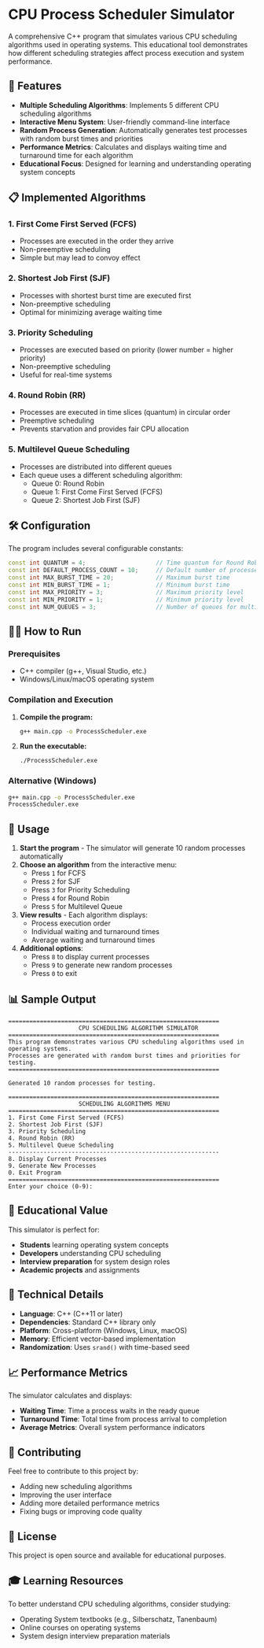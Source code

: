 # CPU Process Scheduler Simulator

A comprehensive C++ program that simulates various CPU scheduling algorithms used in operating systems. This educational tool demonstrates how different scheduling strategies affect process execution and system performance.

## 🚀 Features

- **Multiple Scheduling Algorithms**: Implements 5 different CPU scheduling algorithms
- **Interactive Menu System**: User-friendly command-line interface
- **Random Process Generation**: Automatically generates test processes with random burst times and priorities
- **Performance Metrics**: Calculates and displays waiting time and turnaround time for each algorithm
- **Educational Focus**: Designed for learning and understanding operating system concepts

## 📋 Implemented Algorithms

### 1. First Come First Served (FCFS)
- Processes are executed in the order they arrive
- Non-preemptive scheduling
- Simple but may lead to convoy effect

### 2. Shortest Job First (SJF)
- Processes with shortest burst time are executed first
- Non-preemptive scheduling
- Optimal for minimizing average waiting time

### 3. Priority Scheduling
- Processes are executed based on priority (lower number = higher priority)
- Non-preemptive scheduling
- Useful for real-time systems

### 4. Round Robin (RR)
- Processes are executed in time slices (quantum) in circular order
- Preemptive scheduling
- Prevents starvation and provides fair CPU allocation

### 5. Multilevel Queue Scheduling
- Processes are distributed into different queues
- Each queue uses a different scheduling algorithm:
  - Queue 0: Round Robin
  - Queue 1: First Come First Served (FCFS)
  - Queue 2: Shortest Job First (SJF)

## 🛠️ Configuration

The program includes several configurable constants:

```cpp
const int QUANTUM = 4;                    // Time quantum for Round Robin
const int DEFAULT_PROCESS_COUNT = 10;     // Default number of processes
const int MAX_BURST_TIME = 20;            // Maximum burst time
const int MIN_BURST_TIME = 1;             // Minimum burst time
const int MAX_PRIORITY = 3;               // Maximum priority level
const int MIN_PRIORITY = 1;               // Minimum priority level
const int NUM_QUEUES = 3;                 // Number of queues for multilevel
```

## 🏃‍♂️ How to Run

### Prerequisites
- C++ compiler (g++, Visual Studio, etc.)
- Windows/Linux/macOS operating system

### Compilation and Execution

1. **Compile the program:**
   ```bash
   g++ main.cpp -o ProcessScheduler.exe
   ```

2. **Run the executable:**
   ```bash
   ./ProcessScheduler.exe
   ```

### Alternative (Windows)
```cmd
g++ main.cpp -o ProcessScheduler.exe
ProcessScheduler.exe
```

## 📖 Usage

1. **Start the program** - The simulator will generate 10 random processes automatically
2. **Choose an algorithm** from the interactive menu:
   - Press `1` for FCFS
   - Press `2` for SJF
   - Press `3` for Priority Scheduling
   - Press `4` for Round Robin
   - Press `5` for Multilevel Queue
3. **View results** - Each algorithm displays:
   - Process execution order
   - Individual waiting and turnaround times
   - Average waiting and turnaround times
4. **Additional options**:
   - Press `8` to display current processes
   - Press `9` to generate new random processes
   - Press `0` to exit

## 📊 Sample Output

```
============================================================
                    CPU SCHEDULING ALGORITHM SIMULATOR
============================================================
This program demonstrates various CPU scheduling algorithms used in operating systems.
Processes are generated with random burst times and priorities for testing.
============================================================

Generated 10 random processes for testing.

============================================================
                    SCHEDULING ALGORITHMS MENU
============================================================
1. First Come First Served (FCFS)
2. Shortest Job First (SJF)
3. Priority Scheduling
4. Round Robin (RR)
5. Multilevel Queue Scheduling
------------------------------------------------------------
8. Display Current Processes
9. Generate New Processes
0. Exit Program
============================================================
Enter your choice (0-9):
```

## 🎯 Educational Value

This simulator is perfect for:
- **Students** learning operating system concepts
- **Developers** understanding CPU scheduling
- **Interview preparation** for system design roles
- **Academic projects** and assignments

## 🔧 Technical Details

- **Language**: C++ (C++11 or later)
- **Dependencies**: Standard C++ library only
- **Platform**: Cross-platform (Windows, Linux, macOS)
- **Memory**: Efficient vector-based implementation
- **Randomization**: Uses `srand()` with time-based seed

## 📈 Performance Metrics

The simulator calculates and displays:
- **Waiting Time**: Time a process waits in the ready queue
- **Turnaround Time**: Total time from process arrival to completion
- **Average Metrics**: Overall system performance indicators

## 🤝 Contributing

Feel free to contribute to this project by:
- Adding new scheduling algorithms
- Improving the user interface
- Adding more detailed performance metrics
- Fixing bugs or improving code quality

## 📝 License

This project is open source and available for educational purposes.

## 🎓 Learning Resources

To better understand CPU scheduling algorithms, consider studying:
- Operating System textbooks (e.g., Silberschatz, Tanenbaum)
- Online courses on operating systems
- System design interview preparation materials

